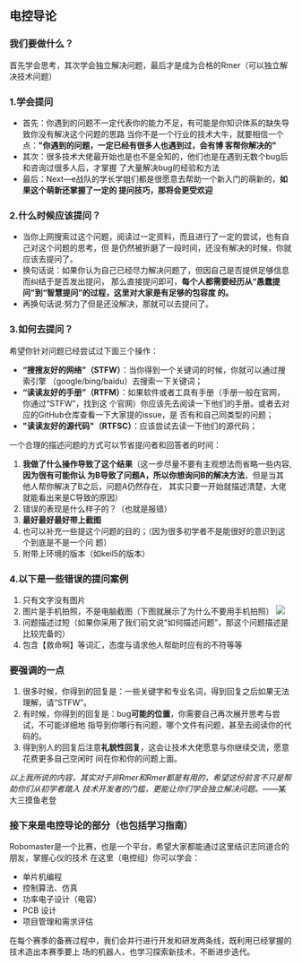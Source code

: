 ## 电控导论
### 我们要做什么？
首先学会思考，其次学会独立解决问题，最后才是成为合格的Rmer（可以独立解决技术问题）
### 1.学会提问
* 首先：你遇到的问题不一定代表你的能力不足，有可能是你知识体系的缺失导致你没有解决这个问题的思路
当你不是一个行业的技术大牛，就要相信一个点：**"你遇到的问题，一定已经有很多人也遇到过，会有博
客帮你解决的"**
* 其次：很多技术大佬最开始也是也不是全知的，他们也是在遇到无数个bug后和咨询过很多人后，才掌握
了大量解决bug的经验和方法
* 最后：Next—e战队的学长学姐们都是很愿意去帮助一个新入门的萌新的，**如果这个萌新还掌握了一定的
提问技巧，那将会更受欢迎**
### 2.什么时候应该提问？
* 当你上网搜索过这个问题，阅读过一定资料，而且进行了一定的尝试，也有自己对这个问题的思考，但
是仍然被折磨了一段时间，还没有解决的时候，你就应该去提问了。
* 换句话说：如果你认为自己已经尽力解决问题了，但因自己是否提供足够信息而纠结于是否发出提问，
那么直接提问即可，**每个人都需要经历从“愚蠢提问”到“智慧提问”的过程，这里对大家是有足够的包容度
的。**
* 再换句话说:努力了但是还没解决，那就可以去提问了。
### 3.如何去提问？
希望你针对问题已经尝试过下面三个操作：
* **“搜搜友好的网络”（STFW）**：当你得到一个关键词的时候，你就可以通过搜索引擎
（google/bing/baidu）去搜索一下关键词；
* **“读读友好的手册”（RTFM）**：如果软件或者工具有手册（手册一般在官网，你通过“STFW”，找到这
个官网）你应该先去阅读一下他们的手册。或者去对应的GitHub仓库查看一下大家提的issue，是
否有和自己同类型的问题；
* **"读读友好的源代码"（RTFSC）**：应该尝试去读一下他们的源代码；
  
一个合理的描述问题的方式可以节省提问者和回答者的时间：

1. **我做了什么操作导致了这个结果**（这一步尽量不要有主观想法而省略一些内容,**因为很有可能你认
为B导致了问题A，所以你想询问B的解决方法**，但是当其他人帮你解决了B之后，问题A仍然存在，
其实只要一开始就描述清楚，大佬就能看出来是C导致的原因）
2.  错误的表现是什么样子的？（也就是报错）
3. **最好最好最好带上截图**
4. 也可以补充一些提这个问题的目的；（因为很多初学者不是能很好的意识到这个到底是不是一个问
题）
5. 附带上环境的版本（如keil5的版本）
### 4.以下是一些错误的提问案例
   1. 只有文字没有图片
   2. 图片是手机拍照，不是电脑截图（下图就展示了为什么不要用手机拍照）
   ![](https://pic1.imgdb.cn/item/6863cdb958cb8da5c884345f.png)
   3. 问题描述过短（如果你采用了我们前文说“如何描述问题”，那这个问题描述是比较完备的）
   4. 包含【救命啊】等词汇，态度与请求他人帮助时应有的不符等等
### 要强调的一点

1. 很多时候，你得到的回复是：一些关键字和专业名词，得到回复之后如果无法理解，请“STFW”。
2. 有时候，你得到的回复是：bug**可能的位置**，你需要自己再次展开思考与尝试，不可能详细地
指导到你哪行有问题，哪个文件有问题，甚至去阅读你的代码的。
1. 得到别人的回复后注意**礼貌性回复**，这会让技术大佬愿意与你继续交流，愿意花费更多自己空闲时
间在你和你的问题上面。

*以上我所说的内容，其实对于非Rmer和Rmer都是有用的，希望这份前言不只是帮助你们从初学者踏入
技术开发者的门槛，更能让你们学会独立解决问题。*——某大三摸鱼老登
### 接下来是电控导论的部分（也包括学习指南）
Robomaster是一个比赛，也是一个平台，希望大家都能通过这里结识志同道合的朋友，掌握心仪的技术
在这里（电控组）你可以学会：
* 单片机编程
* 控制算法、仿真
* 功率电子设计（电容）
* PCB 设计
* 项目管理和需求评估
  
在每个赛季的备赛过程中，我们会并行进行开发和研发两条线，既利用已经掌握的技术造出本赛季要上
场的机器人，也学习探索新技术，不断进步迭代。